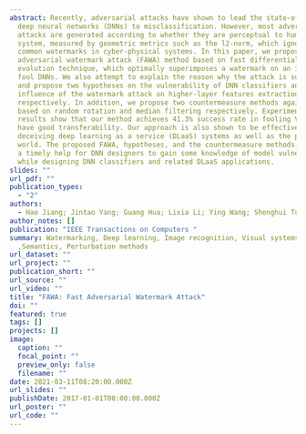 ```yaml
---
abstract: Recently, adversarial attacks have shown to lead the state-of-the-art
  deep neural networks (DNNs) to misclassification. However, most adversarial
  attacks are generated according to whether they are perceptual to human visual
  system, measured by geometric metrics such as the l2-norm, which ignores the
  common watermarks in cyber-physical systems. In this paper, we propose a fast
  adversarial watermark attack (FAWA) method based on fast differential
  evolution technique, which optimally superimposes a watermark on an image to
  fool DNNs. We also attempt to explain the reason why the attack is successful
  and propose two hypotheses on the vulnerability of DNN classifiers and the
  influence of the watermark attack on higher-layer features extraction
  respectively. In addition, we propose two countermeasure methods against FAWA
  based on random rotation and median filtering respectively. Experimental
  results show that our method achieves 41.3% success rate in fooling VGG-16 and
  have good transferability. Our approach is also shown to be effective in
  deceiving deep learning as a service (DLaaS) systems as well as the physical
  world. The proposed FAWA, hypotheses, and the countermeasure methods, provide
  a timely help for DNN designers to gain some knowledge of model vulnerability
  while designing DNN classifiers and related DLaaS applications.
slides: ""
url_pdf: ""
publication_types:
  - "2"
authors:
  - Hao Jiang; Jintao Yang; Guang Hua; Lixia Li; Ying Wang; Shenghui Tu; Song Xia
author_notes: []
publication: "IEEE Transactions on Computers "
summary: Watermarking, Deep learning, Image recognition, Visual systems
  ,Semantics, Perturbation methods
url_dataset: ""
url_project: ""
publication_short: ""
url_source: ""
url_video: ""
title: "FAWA: Fast Adversarial Watermark Attack"
doi: ""
featured: true
tags: []
projects: []
image:
  caption: ""
  focal_point: ""
  preview_only: false
  filename: ""
date: 2021-03-11T08:20:00.000Z
url_slides: ""
publishDate: 2017-01-01T00:00:00.000Z
url_poster: ""
url_code: ""
---
```

